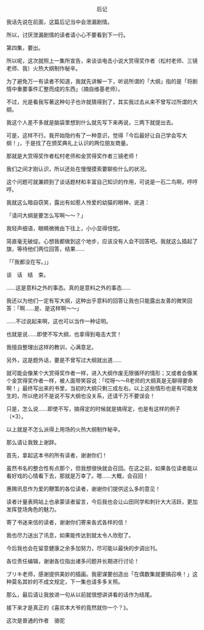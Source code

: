 <p align="center">后记</p>

我话先说在前面，这篇后记当中会泄漏剧情。

所以，讨厌泄漏剧情的读者请小心不要看到下一行。

第四集，要出。

所以呢，这次就照上一集所宣告，来谈谈电击小说大赏得奖作者（松村老师、三镜老师、我）火热大纲制作秘辛。

为了避免万一有读者不知道，我就先讲解一下，听说所谓的「大纲」指的是「将剧情中重要事件汇整而成的东西」（摘自维基老师）。

不过，光是看我写著这种句子也许就猜得到了，其实我过去从来不曾写过所谓的大纲。

我这个人差不多就是脑袋里想到什么就先写下来再说，三两下就提出去。

可是，这样不行。我开始隐约有了一种意识，觉得「今后最好让自己学会写大纲！」，于是找了在颁奖典礼上认识的两位朋友商量。

那就是大赏得奖作者松村老师和金赏得奖作者三镜老师！

我们之间才刚认识，所以还处在慢慢摸索要聊些什么的状况。

这个问题可就兼顾到了谈话题材和丰富自己知识的作用，可说是一石二鸟啊，哼哼哼。

我就这么暗自窃笑，露出有如惹人怜爱的幼猫的眼神，说道：

「请问大纲是要怎么写啊～～？」

我轻声细语，眼睛微微由下往上，小小显得忸怩。

简直毫无破绽。心想我都做到这个地步，应该没有人会不回答吧。我就这么插起了旗，等待他们两位回答，结果……

「「我都没在写。」」

谈　话　结　束。

……这是意料之外的事态。真的是意料之外的事态……

我还以为他们一定有写大纲，这种出乎意料的回答让我也只能露出友善的微笑回答：「啊……是、是这样啊～～」

……不过说起来啊，这也可以当作一种证明。

也就是说……即使不写大纲，也拿得到电击大赏！

我擅自整理出这样的教训，心满意足。

另外，这是题外话，要是不曾写过大纲就出道……

就可能会像某个大赏得奖作者一样，进入大纲作废无限循环的情形；又或者会像某个金赏得奖作者一样，被人面带笑容说：「哎呀～～R老师的大纲真是无聊得要命啊！」最终写出来的书里，当初的大纲只剩三成左右。以上这些情形也是有可能发生的，所以绝对不是说不写大纲也没关系，还请千万不要误会！

只是，怎么说……即使不写，搞得定的时候就是搞得定，也是有这样的例子（×3）。

以上就是不怎么派得上用场的火热大纲制作秘辛。

那么请让我致上谢辞。

首先，拿起这本书的所有读者，谢谢你们！

虽然书名的整合性有点那个，但我想很快就会召回。在这之前，如果各位读者能以看好戏的心情看下去，那就是万幸了。嗯……大概，会召回！

惠赐讯息作为爱的鞭策的各位读者，谢谢你们提供这么多的意见！

读者计量表网站上也承蒙读者留言，今后我也会让山田同学和刺针大大活跃，更加发挥登场角色的魅力。

寄了书迷来信的读者，谢谢你们寄来各式各样的信！

我也尽力送出了讯息，如果能传达到就太令人欣慰了。

今后我也会在留意健康之余多加努力，尽可能以最快的步调出刊。

各位责任编辑，谢谢各位指出诸多问题并长期进行讨论！

ブリキ老师，感谢提供美妙的插画。我密谋要创造出「在偶数集就要搞召唤！」这种莫名其妙的不成文规定，下一集也请多多关照。

那么，最后请让我放进一句从以前就很想讲讲看的话作为结尾。

接下来才是真正的《喜欢本大爷的竟然就你一个？》。

这次是普通的作者　骆驼

